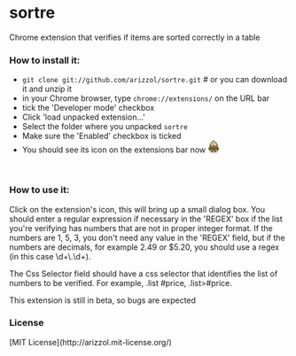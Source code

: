 # sortre
Chrome extension that verifies if items are sorted correctly in a table

<h3>How to install it:</h3>
<ul>
<li><code>git clone git://github.com/arizzol/sortre.git</code> &#35 or you can download it and unzip it</li>
<li>in your Chrome browser, type <code>chrome://extensions/</code> on the URL bar</li>
<li>tick the 'Developer mode' checkbox</li>
<li>Click 'load unpacked extension...'</li>
<li>Select the folder where you unpacked <code>sortre</code></li>
<li>Make sure the 'Enabled' checkbox is ticked</li>
<li>You should see its icon on the extensions bar now <img src="https://github.com/arizzol/sortre/blob/master/duck-icon.png" width=22 height=22 /></li>
</ul>
<br />
<h3>How to use it:</h3>
<p>Click on the extension's icon, this will bring up a small dialog box. You should enter a regular expression if necessary in the 'REGEX' box if the list you're verifying has numbers that are not in proper integer format. If the numbers are 1, 5, 3, you don't need any value in the 'REGEX' field, but if the numbers are decimals, for example 2.49 or $5.20, you should use a regex (in this case \d+\.\d+).</p>
<p>The Css Selector field should have a css selector that identifies the list of numbers to be verified. For example, .list #price, .list>#price.
</p>
This extension is still in beta, so bugs are expected

<h3>License</h3>
[MIT License](http://arizzol.mit-license.org/)
